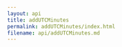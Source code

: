 ```yaml
---
layout: api
title: addUTCMinutes
permalink: addUTCMinutes/index.html
filename: api/addUTCMinutes.md
---
```

